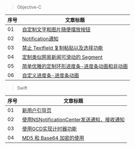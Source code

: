 

> Objective-C

序号 | 文章标题
------- | -------
01 | [自定制文字和图片随便摆放按钮](https://github.com/CalvinCheungCoder/Blog/blob/master/Objective-C/Objective-C%20%E6%8C%89%E9%92%AE%E6%98%BE%E7%A4%BA%E5%9B%BE%E7%89%87%E5%92%8C%E6%96%87%E5%AD%97.md)
02 | [Notification通知](https://github.com/CalvinCheungCoder/Blog/blob/master/Objective-C/Notification/Objective-C%20Notification%20%E9%80%9A%E7%9F%A5.md)
03 | [禁止 Textfield 复制粘贴以及选择功能](https://github.com/CalvinCheungCoder/Blog/blob/master/Objective-C/Objective-C%20%E7%A6%81%E6%AD%A2%20Textfield%20%E5%A4%8D%E5%88%B6%E7%B2%98%E8%B4%B4%E4%BB%A5%E5%8F%8A%E9%80%89%E6%8B%A9%E5%8A%9F%E8%83%BD.md)
04 | [定制类似网易新闻可滑动的 Segment](https://github.com/CalvinCheungCoder/Blog/blob/master/Objective-C/Objective-C%20%E5%AE%9A%E5%88%B6%E7%B1%BB%E4%BC%BC%E7%BD%91%E6%98%93%E6%96%B0%E9%97%BBSegment.md)
05 | [简单优雅的定制环形进度条-进度条动画和非动画](https://github.com/CalvinCheungCoder/Blog/blob/master/Objective-C/Objective-C%20%E7%AE%80%E5%8D%95%E4%BC%98%E9%9B%85%E7%9A%84%E5%AE%9A%E5%88%B6%E5%9C%86%E5%BD%A2%E8%BF%9B%E5%BA%A6%E6%9D%A1.md)
06 | [自定义进度条-进度条动画](https://github.com/CalvinCheungCoder/Blog/blob/master/Objective-C/Objective-C%20%E8%87%AA%E5%AE%9A%E4%B9%89%E8%BF%9B%E5%BA%A6%E6%9D%A1.md)

> Swift

序号 | 文章标题
------- | -------
01 | [新用户引导页](https://github.com/CalvinCheungCoder/Blog/blob/master/Swift/Swift%20%E6%96%B0%E7%94%A8%E6%88%B7%E5%BC%95%E5%AF%BC%E9%A1%B5.md)
02 | [使用NSNotificationCenter发送通知，接收通知](https://github.com/CalvinCheungCoder/Blog/blob/master/Swift/Swift%20%E4%BD%BF%E7%94%A8NSNotificationCenter%E5%8F%91%E9%80%81%E9%80%9A%E7%9F%A5%EF%BC%8C%E6%8E%A5%E6%94%B6%E9%80%9A%E7%9F%A5.md)
03 | [使用GCD实现计时器功能](https://github.com/CalvinCheungCoder/Blog/blob/master/Swift/Swift%20%E4%BD%BF%E7%94%A8GCD%E5%AE%9E%E7%8E%B0%E8%AE%A1%E6%97%B6%E5%99%A8%E5%8A%9F%E8%83%BD.md)
04 | [MD5 和 Base64 加密的使用](https://github.com/CalvinCheungCoder/Blog/blob/master/Swift/Swift%20MD5%E5%92%8CBase64.md)

